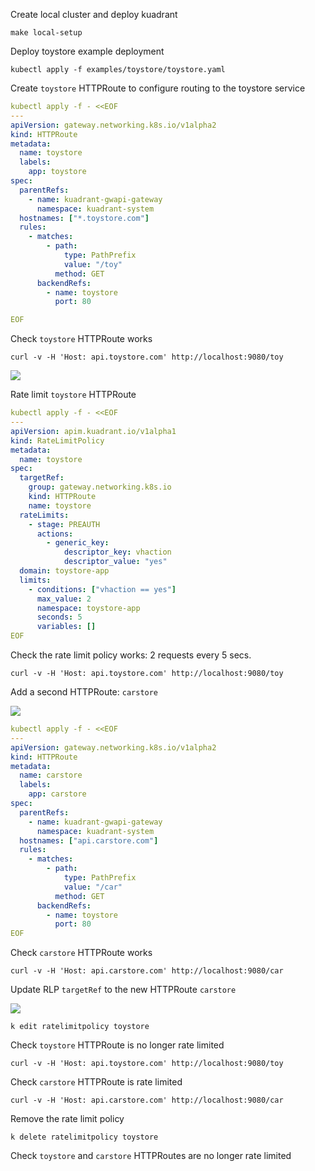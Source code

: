 Create local cluster and deploy kuadrant

```
make local-setup
```

Deploy toystore example deployment

```
kubectl apply -f examples/toystore/toystore.yaml
```

Create `toystore` HTTPRoute to configure routing to the toystore service

```yaml
kubectl apply -f - <<EOF
---
apiVersion: gateway.networking.k8s.io/v1alpha2
kind: HTTPRoute
metadata:
  name: toystore
  labels:
    app: toystore
spec:
  parentRefs:
    - name: kuadrant-gwapi-gateway
      namespace: kuadrant-system
  hostnames: ["*.toystore.com"]
  rules:
    - matches:
        - path:
            type: PathPrefix
            value: "/toy"
          method: GET
      backendRefs:
        - name: toystore
          port: 80

EOF
```

Check `toystore` HTTPRoute works

```
curl -v -H 'Host: api.toystore.com' http://localhost:9080/toy
```

![](https://i.imgur.com/ykv86hV.png)

Rate limit `toystore` HTTPRoute

```yaml
kubectl apply -f - <<EOF
---
apiVersion: apim.kuadrant.io/v1alpha1
kind: RateLimitPolicy
metadata:
  name: toystore
spec:
  targetRef:
    group: gateway.networking.k8s.io
    kind: HTTPRoute
    name: toystore
  rateLimits:
    - stage: PREAUTH
      actions:
        - generic_key:
            descriptor_key: vhaction
            descriptor_value: "yes"
  domain: toystore-app
  limits:
    - conditions: ["vhaction == yes"]
      max_value: 2
      namespace: toystore-app
      seconds: 5
      variables: []
EOF
```

Check the rate limit policy works: 2 requests every 5 secs.

```
curl -v -H 'Host: api.toystore.com' http://localhost:9080/toy
```

Add a second HTTPRoute: `carstore`

![](https://i.imgur.com/ruabBi3.png)

```yaml
kubectl apply -f - <<EOF
---
apiVersion: gateway.networking.k8s.io/v1alpha2
kind: HTTPRoute
metadata:
  name: carstore
  labels:
    app: carstore
spec:
  parentRefs:
    - name: kuadrant-gwapi-gateway
      namespace: kuadrant-system
  hostnames: ["api.carstore.com"]
  rules:
    - matches:
        - path:
            type: PathPrefix
            value: "/car"
          method: GET
      backendRefs:
        - name: toystore
          port: 80
EOF
```

Check `carstore` HTTPRoute works

```
curl -v -H 'Host: api.carstore.com' http://localhost:9080/car
```

Update RLP `targetRef` to the new HTTPRoute `carstore`

![](https://i.imgur.com/eu30Mry.png)

```
k edit ratelimitpolicy toystore
```

Check `toystore` HTTPRoute is no longer rate limited

```
curl -v -H 'Host: api.toystore.com' http://localhost:9080/toy
```

Check `carstore` HTTPRoute is rate limited

```
curl -v -H 'Host: api.carstore.com' http://localhost:9080/car
```

Remove the rate limit policy

```
k delete ratelimitpolicy toystore
```

Check `toystore` and `carstore` HTTPRoutes are no longer rate limited
